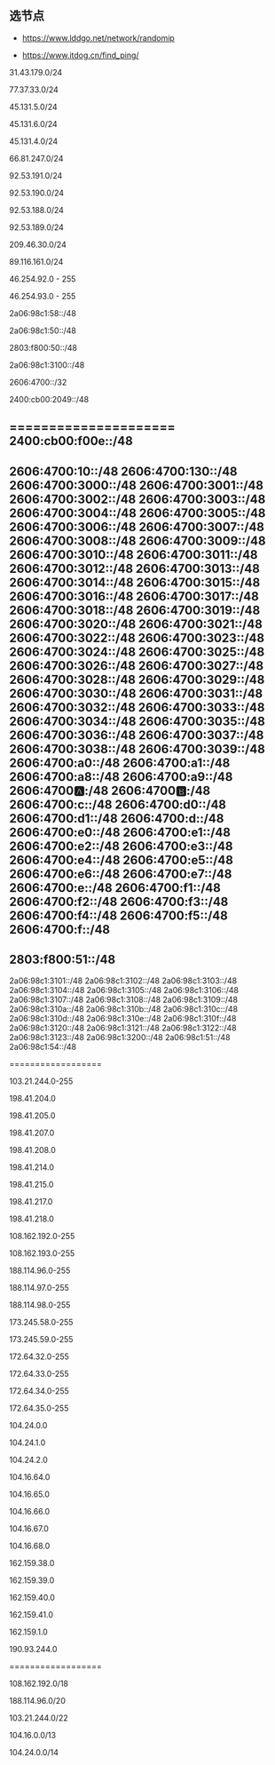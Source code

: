 ##  选节点

- https://www.lddgo.net/network/randomip

- https://www.itdog.cn/find_ping/

31.43.179.0/24

77.37.33.0/24

45.131.5.0/24

45.131.6.0/24

45.131.4.0/24

66.81.247.0/24

92.53.191.0/24

92.53.190.0/24

92.53.188.0/24

92.53.189.0/24

209.46.30.0/24

89.116.161.0/24

46.254.92.0 - 255

46.254.93.0 - 255

2a06:98c1:58::/48

2a06:98c1:50::/48

2803:f800:50::/48

2a06:98c1:3100::/48

2606:4700::/32

2400:cb00:2049::/48

=====================
2400:cb00:f00e::/48
----------------------------
2606:4700:10::/48
2606:4700:130::/48
2606:4700:3000::/48
2606:4700:3001::/48
2606:4700:3002::/48
2606:4700:3003::/48
2606:4700:3004::/48
2606:4700:3005::/48
2606:4700:3006::/48
2606:4700:3007::/48
2606:4700:3008::/48
2606:4700:3009::/48
2606:4700:3010::/48
2606:4700:3011::/48
2606:4700:3012::/48
2606:4700:3013::/48
2606:4700:3014::/48
2606:4700:3015::/48
2606:4700:3016::/48
2606:4700:3017::/48
2606:4700:3018::/48
2606:4700:3019::/48
2606:4700:3020::/48
2606:4700:3021::/48
2606:4700:3022::/48
2606:4700:3023::/48
2606:4700:3024::/48
2606:4700:3025::/48
2606:4700:3026::/48
2606:4700:3027::/48
2606:4700:3028::/48
2606:4700:3029::/48
2606:4700:3030::/48
2606:4700:3031::/48
2606:4700:3032::/48
2606:4700:3033::/48
2606:4700:3034::/48
2606:4700:3035::/48
2606:4700:3036::/48
2606:4700:3037::/48
2606:4700:3038::/48
2606:4700:3039::/48
2606:4700:a0::/48
2606:4700:a1::/48
2606:4700:a8::/48
2606:4700:a9::/48
2606:4700:a::/48
2606:4700:b::/48
2606:4700:c::/48
2606:4700:d0::/48
2606:4700:d1::/48
2606:4700:d::/48
2606:4700:e0::/48
2606:4700:e1::/48
2606:4700:e2::/48
2606:4700:e3::/48
2606:4700:e4::/48
2606:4700:e5::/48
2606:4700:e6::/48
2606:4700:e7::/48
2606:4700:e::/48
2606:4700:f1::/48
2606:4700:f2::/48
2606:4700:f3::/48
2606:4700:f4::/48
2606:4700:f5::/48
2606:4700:f::/48
-----------------------------
2803:f800:51::/48
-----------------------------
2a06:98c1:3101::/48
2a06:98c1:3102::/48
2a06:98c1:3103::/48
2a06:98c1:3104::/48
2a06:98c1:3105::/48
2a06:98c1:3106::/48
2a06:98c1:3107::/48
2a06:98c1:3108::/48
2a06:98c1:3109::/48
2a06:98c1:310a::/48
2a06:98c1:310b::/48
2a06:98c1:310c::/48
2a06:98c1:310d::/48
2a06:98c1:310e::/48
2a06:98c1:310f::/48
2a06:98c1:3120::/48
2a06:98c1:3121::/48
2a06:98c1:3122::/48
2a06:98c1:3123::/48
2a06:98c1:3200::/48
2a06:98c1:51::/48
2a06:98c1:54::/48

==================

103.21.244.0-255

198.41.204.0

198.41.205.0

198.41.207.0

198.41.208.0

198.41.214.0

198.41.215.0

198.41.217.0

198.41.218.0

108.162.192.0-255

108.162.193.0-255

188.114.96.0-255

188.114.97.0-255

188.114.98.0-255

173.245.58.0-255

173.245.59.0-255

172.64.32.0-255

172.64.33.0-255

172.64.34.0-255

172.64.35.0-255

104.24.0.0

104.24.1.0

104.24.2.0

104.16.64.0

104.16.65.0

104.16.66.0

104.16.67.0

104.16.68.0

162.159.38.0

162.159.39.0

162.159.40.0

162.159.41.0

162.159.1.0

190.93.244.0

==================

108.162.192.0/18

188.114.96.0/20

103.21.244.0/22

104.16.0.0/13

104.24.0.0/14












